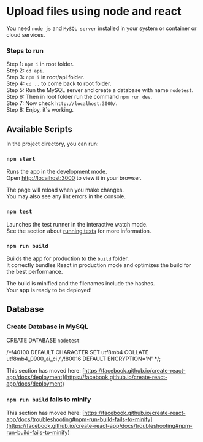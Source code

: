 # Upload files using node and react

You need `node js` and `MySQL server` installed in your system or container or cloud services.

### Steps to run

Step 1: `npm i` in root folder.  
Step 2: `cd api`.  
Step 3: `npm i` in root/api folder.  
Step 4: `cd ..` to come back to root folder.  
Step 5: Run the MySQL server and create a database with name `nodetest`.  
Step 6: Then in root folder run the command `npm run dev`.  
Step 7: Now check `http://localhost:3000/`.  
Step 8: Enjoy, it`s working.

## Available Scripts

In the project directory, you can run:

### `npm start`

Runs the app in the development mode.\
Open [http://localhost:3000](http://localhost:3000) to view it in your browser.

The page will reload when you make changes.\
You may also see any lint errors in the console.

### `npm test`

Launches the test runner in the interactive watch mode.\
See the section about [running tests](https://facebook.github.io/create-react-app/docs/running-tests) for more information.

### `npm run build`

Builds the app for production to the `build` folder.\
It correctly bundles React in production mode and optimizes the build for the best performance.

The build is minified and the filenames include the hashes.\
Your app is ready to be deployed!

## Database

### Create Database in MySQL

CREATE DATABASE `nodetest` 

/*!40100 DEFAULT CHARACTER SET utf8mb4 COLLATE utf8mb4_0900_ai_ci */ /*!80016 DEFAULT ENCRYPTION='N' */;





This section has moved here: [https://facebook.github.io/create-react-app/docs/deployment](https://facebook.github.io/create-react-app/docs/deployment)

### `npm run build` fails to minify

This section has moved here: [https://facebook.github.io/create-react-app/docs/troubleshooting#npm-run-build-fails-to-minify](https://facebook.github.io/create-react-app/docs/troubleshooting#npm-run-build-fails-to-minify)
